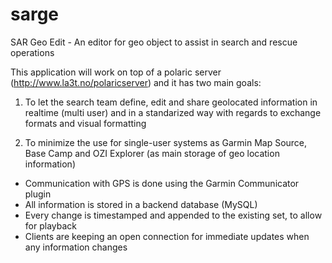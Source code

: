 sarge
=====

SAR Geo Edit - An editor for geo object to assist in search and rescue operations

This application will work on top of a polaric server (http://www.la3t.no/polaricserver) and it has two main goals:

1) To let the search team define, edit and share geolocated information in realtime (multi user) and in a standarized way with regards to exchange formats and visual formatting

2) To minimize the use for single-user systems as Garmin Map Source, Base Camp and OZI Explorer (as main storage of geo location information)

* Communication with GPS is done using the Garmin Communicator plugin
* All information is stored in a backend database (MySQL)
* Every change is timestamped and appended to the existing set, to allow for playback
* Clients are keeping an open connection for immediate updates when any information changes
